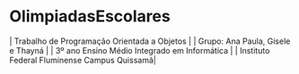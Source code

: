 # OlimpiadasEscolares
| Trabalho de Programação Orientada a Objetos |
| Grupo: Ana Paula, Gisele e Thayná |
| 3º ano Ensino Médio Integrado em Informática |
| Instituto Federal Fluminense Campus Quissamã|
